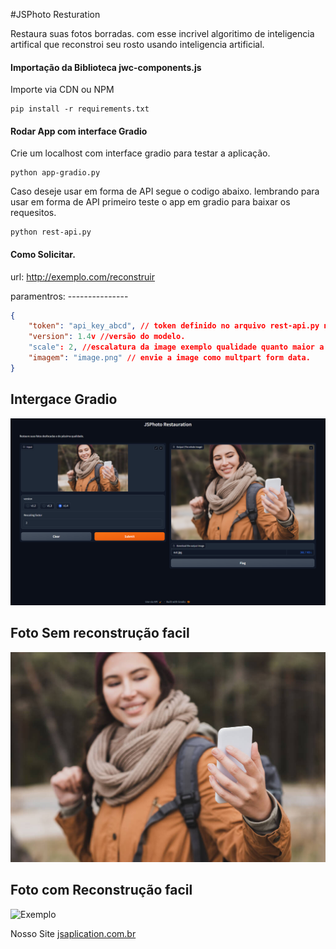 #JSPhoto Resturation

Restaura suas fotos borradas. com esse incrivel algoritimo de inteligencia artifical que reconstroi seu rosto usando inteligencia artificial.

#### Importação da Biblioteca jwc-components.js
Importe via CDN ou NPM 
```Terminal
pip install -r requirements.txt
```


#### Rodar App com interface Gradio
Crie um localhost com interface gradio para testar a aplicação.

```Terminal
python app-gradio.py
```


Caso deseje usar em forma de API segue o codigo abaixo. lembrando para usar em forma de API primeiro teste o app em gradio para baixar os requesitos.

```Terminal
python rest-api.py
```

#### Como Solicitar. 
url: http://exemplo.com/reconstruir

paramentros: ---------------
```json
{
	"token": "api_key_abcd", // token definido no arquivo rest-api.py na linha 86
	"version": 1.4v //versão do modelo.
	"scale": 2, //escalatura da image exemplo qualidade quanto maior a escala mais qualidade a fodo fica mas tambem consome muito da sua gpu ou cpu
	"imagem": "image.png" // envie a image como multpart form data.
}
```



## Intergace Gradio

![Exemplo](imagens/captura.png)


## Foto Sem reconstrução facil
![Exemplo](imagens/exemplo.jpeg)


## Foto com Reconstrução facil
![Exemplo](imagens/out.png)


Nosso Site [jsaplication.com.br](https://jsaplication.com.br)
